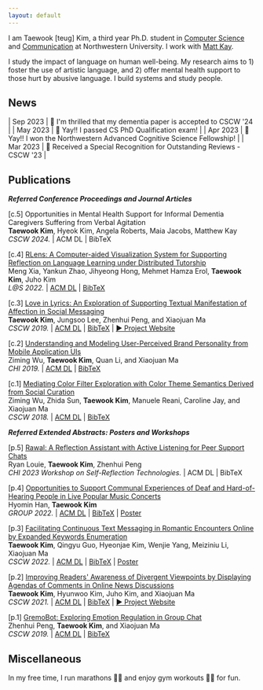 ```yaml
---
layout: default
---
```


I am Taewook [teug] Kim, a third year Ph.D. student in <a href="https://www.mccormick.northwestern.edu/computer-science/" target="_blank">Computer Science</a> and <a href="https://communication.northwestern.edu/" target="_blank">Communication</a> at Northwestern University. I work with <a href="https://www.mjskay.com/" target="_blank">Matt Kay</a>.

I study the impact of language on human well-being. My research aims to 1) foster the use of artistic language, and 2) offer mental health support to those hurt by abusive language. I build systems and study people.


## News

| Sep 2023  |  🥳 I'm thrilled that my dementia paper is accepted to CSCW '24 |
| May 2023  |  🥳 Yay!! I passed CS PhD Qualification exam! |
| Apr 2023  |  🥳 Yay!! I won the Northwestern Advanced Cognitive Science Fellowship! |
| Mar 2023  |  🏅 Received a Special Recognition for Outstanding Reviews - CSCW '23 |


## Publications

<b><i>Referred Conference Proceedings and Journal Articles</i></b>


[c.5] <a>Opportunities in Mental Health Support for Informal Dementia Caregivers Suffering from Verbal Agitation</a><br>
<b>Taewook Kim</b>, Hyeok Kim, Angela Roberts, Maia Jacobs, Matthew Kay<br>
<i>CSCW 2024.</i> | <a>ACM DL</a> | <a>BibTeX</a>

[c.4] <a href="../assets/LatS_RLens.pdf" target="_blank">RLens: A Computer-aided Visualization System for Supporting Reflection on Language Learning under Distributed Tutorship</a><br>
Meng Xia, Yankun Zhao, Jihyeong Hong, Mehmet Hamza Erol, <b>Taewook Kim</b>, Juho Kim<br>
<i>L@S 2022.</i> | <a href="https://dl.acm.org/doi/10.1145/3491140.3528264" target="_blank">ACM DL</a> | <a href="../assets/LatS_RLens_BibTex.txt" target="_blank">BibTeX</a>

[c.3] <a href="../assets/CSCW_Lily.pdf" target="_blank">Love in Lyrics: An Exploration of Supporting Textual Manifestation of Affection in Social Messaging</a><br>
<b>Taewook Kim</b>, Jungsoo Lee, Zhenhui Peng, and Xiaojuan Ma<br>
<i>CSCW 2019.</i> | <a href="https://doi.org/10.1145/3359181" target="_blank">ACM DL</a> | <a href="../assets/CSCW_Lily_BibTex.txt" target="_blank">BibTeX</a> | <a href="./project_lily.html" target="_blank">▶︎ Project Website</a>

[c.2] <a href="../assets/CHI_UI.pdf" target="_blank">Understanding and Modeling User-Perceived Brand Personality from Mobile Application UIs</a><br>
Ziming Wu, <b>Taewook Kim</b>, Quan Li, and Xiaojuan Ma<br>
<i>CHI 2019.</i> | <a href="https://doi.org/10.1145/3290605.3300443" target="_blank">ACM DL</a> | <a href="../assets/CHI_UI_BibTex.txt" target="_blank">BibTeX</a>

[c.1] <a href="../assets/CSCW_IFIL.pdf" target="_blank">Mediating Color Filter Exploration with Color Theme Semantics Derived from Social Curation</a><br>
Ziming Wu, Zhida Sun, <b>Taewook Kim</b>, Manuele Reani, Caroline Jay, and Xiaojuan Ma<br>
<i>CSCW 2018.</i> | <a href="https://doi.org/10.1145/3274456" target="_blank">ACM DL</a> | <a href="../assets/CSCW_IFIL_BibTex.txt" target="_blank">BibTeX</a>

<b><i>Referred Extended Abstracts: Posters and Workshops</i></b>

[p.5] <a href="../assets/CHI_Rawal.pdf" target="_blank">Rawal: A Reflection Assistant with Active Listening for Peer Support Chats</a><br>
Ryan Louie, <b>Taewook Kim</b>, Zhenhui Peng<br>
<i>CHI 2023 Workshop on Self-Reflection Technologies.</i> | <a>ACM DL</a> | <a>BibTeX</a>

[p.4] <a href="../assets/GROUP_Communal.pdf" target="_blank">Opportunities to Support Communal Experiences of Deaf and Hard-of-Hearing People in Live Popular Music Concerts</a><br>
Hyomin Han, <b>Taewook Kim</b><br>
<i>GROUP 2022.</i> | <a href="https://doi.org/10.1145/3565967.3570983" target="_blank">ACM DL</a> | <a href="../assets/GROUP_Concert_BibTex.txt" target="_blank">BibTeX</a> | <a href="../assets/GROUP_Communal_poster.pdf" target="_blank">Poster</a>

[p.3] <a href="../assets/CSCW_Tomi.pdf" target="_blank">Facilitating Continuous Text Messaging in Romantic Encounters Online by Expanded Keywords Enumeration</a><br>
<b>Taewook Kim</b>, Qingyu Guo, Hyeonjae Kim, Wenjie Yang, Meiziniu Li, Xiaojuan Ma<br>
<i>CSCW 2022.</i> | <a href="https://doi.org/10.1145/3500868.3559441" target="_blank">ACM DL</a> | <a href="../assets/CSCW_Tomi_BibTex.txt" target="_blank">BibTeX</a> | <a href="../assets/CSCW_Tomi_poster.pdf" target="_blank">Poster</a>

[p.2] <a href="../assets/CSCW_Hagendas.pdf" target="_blank">Improving Readers' Awareness of Divergent Viewpoints by Displaying Agendas of Comments in Online News Discussions</a><br> <b>Taewook Kim</b>, Hyunwoo Kim, Juho Kim, and Xiaojuan Ma<br>
<i>CSCW 2021.</i> | <a href="https://doi.org/10.1145/3462204.3481761" target="_blank">ACM DL</a> | <a href="../assets/CSCW_Hagendas_BibTex.txt" target="_blank">BibTeX</a> | <a href="./project_hagendas.html" target="_blank">▶︎ Project Website</a>

[p.1] <a href="../assets/CSCW_GremoBot.pdf" target="_blank">GremoBot: Exploring Emotion Regulation in Group Chat</a><br>
Zhenhui Peng, <b>Taewook Kim</b>, and Xiaojuan Ma<br>
<i>CSCW 2019.</i> | <a href="https://doi.org/10.1145/3311957.3359472" target="_blank">ACM DL</a> | <a href="../assets/CSCW_Gremo_BibTex.txt" target="_blank">BibTeX</a>


## Miscellaneous

In my free time, I run marathons 🏃🏻 and enjoy gym workouts 🏋🏻 for fun.